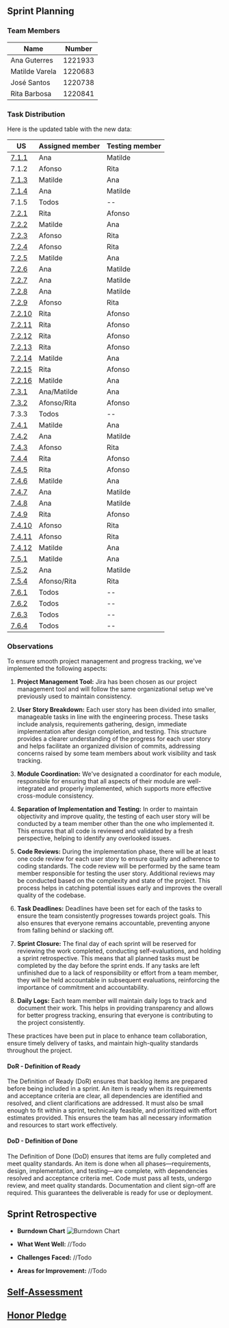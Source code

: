 ## Sprint Planning

### Team Members

| Name           | Number  |
|----------------|---------|
| Ana Guterres   | 1221933 |
| Matilde Varela | 1220683 |
| José Santos    | 1220738 |
| Rita Barbosa   | 1220841 |

### Task Distribution

Here is the updated table with the new data:

| US                                    | Assigned member | Testing member |
|---------------------------------------|-----------------|----------------|
| [7.1.1](1221933/us-7.1.1/readme.md)   | Ana             | Matilde        |
| 7.1.2                                 | Afonso          | Rita           |
| [7.1.3](1220683/us-7.1.3/readme.md)   | Matilde         | Ana            |
| [7.1.4](1221933/us-7.1.4/readme.md)   | Ana             | Matilde        |
| 7.1.5                                 | Todos           | --             |
| [7.2.1](1220841/us-7.2.1/readme.md)   | Rita            | Afonso         |
| [7.2.2](1220683/us-7.2.2/readme.md)   | Matilde         | Ana            |
| [7.2.3](1220738/us-7.2.3/readme.md)   | Afonso          | Rita           |
| [7.2.4](1220738/us-7.2.4/readme.md)   | Afonso          | Rita           |
| [7.2.5](1220683/us-7.2.5/readme.md)   | Matilde         | Ana            |
| [7.2.6](1221933/us-7.2.6/readme.md)   | Ana             | Matilde        |
| [7.2.7](1221933/us-7.2.7/readme.md)   | Ana             | Matilde        |
| [7.2.8](1221933/us-7.2.8/readme.md)   | Ana             | Matilde        |
| [7.2.9](1220738/us-7.2.9/readme.md)   | Afonso          | Rita           |
| [7.2.10](1220841/us-7.2.10/readme.md) | Rita            | Afonso         |
| [7.2.11](1220841/us-7.2.11/readme.md) | Rita            | Afonso         |
| [7.2.12](1220841/us-7.2.12/readme.md) | Rita            | Afonso         |
| [7.2.13](1220841/us-7.2.13/readme.md) | Rita            | Afonso         |
| [7.2.14](1220683/us-7.2.14/readme.md) | Matilde         | Ana            |
| [7.2.15](1220841/us-7.2.15/readme.md) | Rita            | Afonso         |
| [7.2.16](1220683/us-7.2.16/readme.md) | Matilde         | Ana            |
| [7.3.1](us-7.3.1/readme.md)           | Ana/Matilde     | Ana            |
| [7.3.2](us-7.3.2/readme.md)           | Afonso/Rita     | Afonso         |
| 7.3.3                                 | Todos           | --             |
| [7.4.1](1220683/us-7.4.1/readme.md)   | Matilde         | Ana            |
| [7.4.2](1221933/us-7.4.2/readme.md)   | Ana             | Matilde        |
| [7.4.3](1220738/us-7.4.3/readme.md)   | Afonso          | Rita           |
| [7.4.4](1220841/us-7.4.4/readme.md)   | Rita            | Afonso         |
| [7.4.5](1220841/us-7.4.5/readme.md)   | Rita            | Afonso         |
| [7.4.6](1220683/us-7.4.6/readme.md)   | Matilde         | Ana            |
| [7.4.7](1221933/us-7.4.7/readme.md)   | Ana             | Matilde        |
| [7.4.8](1221933/us-7.4.8/readme.md)   | Ana             | Matilde        |
| [7.4.9](1220841/us-7.4.9/readme.md)   | Rita            | Afonso         |
| [7.4.10](1220738/us-7.4.10/readme.md) | Afonso          | Rita           |
| [7.4.11](1220738/us-7.4.11/readme.md) | Afonso          | Rita           |
| [7.4.12](1220683/us-7.4.12/readme.md) | Matilde         | Ana            |
| [7.5.1](1220683/us-7.5.1/readme.md)   | Matilde         | Ana            |
| [7.5.2](1221933/us-7.5.2/readme.md)   | Ana             | Matilde        |
| [7.5.4](us-7.5.4/readme.md)           | Afonso/Rita     | Rita           |
| [7.6.1](lapr5/us-7.6.1/readme.md)     | Todos           | --             |
| [7.6.2](lapr5/us-7.6.2/readme.md)     | Todos           | --             |
| [7.6.3](lapr5/us-7.6.3/readme.md)     | Todos           | --             |
| [7.6.4](lapr5/us-7.6.4/readme.md)     | Todos           | --             |

### Observations

To ensure smooth project management and progress tracking, we've implemented the following aspects:

1. **Project Management Tool:** Jira has been chosen as our project management tool and will follow the same
   organizational setup we've previously used to maintain consistency.

2. **User Story Breakdown:** Each user story has been divided into smaller, manageable tasks in line with the
   engineering process. These tasks include analysis, requirements gathering, design, immediate implementation after
   design completion, and testing. This structure provides a clearer understanding of the progress for each user story
   and helps facilitate an organized division of commits, addressing concerns raised by some team members about work
   visibility and task tracking.

3. **Module Coordination:** We've designated a coordinator for each module, responsible for ensuring that all aspects of
   their module are well-integrated and properly implemented, which supports more effective cross-module consistency.

4. **Separation of Implementation and Testing:** In order to maintain objectivity and improve quality, the testing of
   each user story will be conducted by a team member other than the one who implemented it. This ensures that all code
   is reviewed and validated by a fresh perspective, helping to identify any overlooked issues.

5. **Code Reviews:** During the implementation phase, there will be at least one code review for each user story to
   ensure quality and adherence to coding standards. The code review will be performed by the same team member
   responsible for testing the user story. Additional reviews may be conducted based on the complexity and state of the
   project. This process helps in catching potential issues early and improves the overall quality of the codebase.

6. **Task Deadlines:** Deadlines have been set for each of the tasks to ensure the team consistently progresses towards
   project goals. This also ensures that everyone remains accountable, preventing anyone from falling behind or slacking
   off.

7. **Sprint Closure:** The final day of each sprint will be reserved for reviewing the work completed, conducting
   self-evaluations, and holding a sprint retrospective. This means that all planned tasks must be completed by the day
   before the sprint ends. If any tasks are left unfinished due to a lack of responsibility or effort from a team
   member, they will be held accountable in subsequent evaluations, reinforcing the importance of commitment and
   accountability.

8. **Daily Logs:** Each team member will maintain daily logs to track and document their work. This helps in providing
   transparency and allows for better progress tracking, ensuring that everyone is contributing to the project
   consistently.

These practices have been put in place to enhance team collaboration, ensure timely delivery of tasks, and maintain
high-quality standards throughout the project.

#### DoR - Definition of Ready

The Definition of Ready (DoR) ensures that backlog items are prepared before being included in a sprint. An item is ready when its requirements and acceptance criteria are clear, all dependencies are identified and resolved, and client clarifications are addressed. It must also be small enough to fit within a sprint, technically feasible, and prioritized with effort estimates provided. This ensures the team has all necessary information and resources to start work effectively.

#### DoD - Definition of Done

The Definition of Done (DoD) ensures that items are fully completed and meet quality standards. An item is done when all phases—requirements, design, implementation, and testing—are complete, with dependencies resolved and acceptance criteria met. Code must pass all tests, undergo review, and meet quality standards. Documentation and client sign-off are required. This guarantees the deliverable is ready for use or deployment.

## Sprint Retrospective

* **Burndown Chart**
![Burndown Chart]()

* **What Went Well:**
//Todo

* **Challenges Faced:**
//Todo

* **Areas for Improvement:**
//Todo

## [Self-Assessment]()

## [Honor Pledge]()
